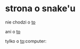 # strona o snake'u

nie chodzi o [to](https://pl.wikipedia.org/wiki/Snake_(rzeka))

ani o  [to](https://en.wikipedia.org/wiki/Snake)

tylko o  [to](https://pl.wikipedia.org/wiki/W%C4%85%C5%BC_(gra_komputerowa)):computer:
